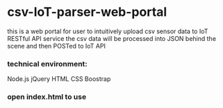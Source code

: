 # csv-IoT-parser-web-portal
  this is a web portal for user to intuitively upload csv sensor data to IoT RESTful API service
  the csv data will be processed into JSON behind the scene and then POSTed to IoT API

### technical environment:
  Node.js jQuery HTML CSS Boostrap
### open index.html to use 
